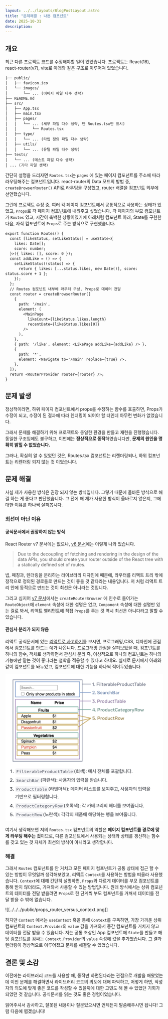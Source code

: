 ```yaml
---
layout: ../../layouts/BlogPostLayout.astro
title: "문제해결 : 나쁜 컴포넌트"
date: 2025-10-31
description:
---
```

## 개요
최근 다른 프로젝트 코드를 수정해야할 일이 있었습니다.
프로젝트는 React(18), react-router(v7), vite로 아래와 같은 구조로 이루어져 있었습니다.

```
├── public/
│   ├── favicon.ico
│   └── images/
│       └── ... (이미지 파일 다수 생략)
├── README.md
├── src/
│   ├── App.tsx
│   ├── main.tsx
│   ├── pages/
│   │   └── ... (세부 파일 다수 생략, 단 Routes.tsx만 표시)
│   │       └── Routes.tsx
│   ├── type/
│   │   └── ... (타입 정의 파일 다수 생략)
│   ├── utils/
│   │   └── ... (유틸 파일 다수 생략)
├── tests/
│   └── ... (테스트 파일 다수 생략)
│ ... (기타 파일 생략)
```

간단히 설명을 드리자면 `Routes.tsx`는 `pages` 에 있는 페이지 컴포넌트를 주소에 따라 라우팅해주는 컴포넌트입니다.  react-router의 Data 모드의 방법 중, `createBrowserRouter()` API로 라우팅을 구성했고, router 배열을 컴포넌트 외부에 선언했습니다.

그런데 프로젝트 수정 중, 여러 각 페이지 컴포넌트에서 공통적으로 사용하는 상태가 있었고, `Props`로 각 페이지 컴포넌트에 내려주고 싶었습니다.  각 페이지의 부모 컴포넌트가 `Routes` 였고, 시간이 촉박한 상황이였기에 
아래처럼 컴포넌트 아래, State를 구현한다음, 자식 컴포넌트에 `Props`로 주는 방식으로 구현했습니다.  

```tsx
export function Routes() {
  const [likeStatus, setLikeStatus] = useState<{
    likes: Date[];
    score: number;
  }>({ likes: [], score: 0 });
  const addLike = () => {
    setLikeStatus((status) => {
      return { likes: [...status.likes, new Date()], score: status.score + 1 };
    });
  };
  // Routes 컴포넌트 내부에 라우터 구성, Props로 데이터 전달
  const router = createBrowserRouter([
    {
      path: '/main',
      element: (
        <MainPage
          likeCount={likeStatus.likes.length}
          recentDate={likeStatus.likes[0]}
        />
      ),
    },
    { path: '/like', element: <LikePage addLike={addLike} /> },
    {
      path: '*',
      element: <Navigate to='/main' replace={true} />,
    },
  ]);
  return <RouterProvider router={router} />;
}
```


## 문제 발생
정상적이라면, 하위 페이지 컴포넌트에서 props를 수정하는 함수를 호출하면, Props가 수정이 되고, 수정이 된 결과에 따라 렌더링이 되어야 할 터인데 아무런 변화가 없었습니다. 

그래서 문제를 해결하기 위해 프로젝트와 동일한 환경을 만들고 재현을 진행했습니다. 동일한 구조임에도 불구하고, 이번에는 **정상적으로 동작**하였습니다만, **문제의 원인을 명확히 밝힐 수 없었습니다.**

그러나, 확실히 알 수 있었던 것은, Routes.tsx 컴포넌트는 리렌더링되나, 하위 컴포넌트는 리렌더링 되지 않는 것 이었습니다.

## 문제 해결
사실 제가 사용한 방식은 권장 되지 않는 방식입니다. 그렇기 때문에 올바른 방식으로 해결 하는 게 좋다고 판단했습니다. 그 전에 왜 제가 사용한 방식이 올바르지 않은지, 그에 대한 이유를 하나씩 살펴봅시다.

### 최선이 아닌 이유
#### 공식문서에서 권장하지 않는 방식

React Router v7 문서에는 없으나, [v6 문서](https://reactrouter.com/6.30.1/routers/create-browser-router)에는 이렇게 나와 있습니다.

> Due to the decoupling of fetching and rendering in the design of the data APIs, you should create your router outside of the React tree with a statically defined set of routes.

넵, 페칭과, 렌더링을 분리하는 라이브러리 디자인에 때문에, 라우터를 리액트 트리 밖에 정적으로 정의된 경로들로 만드는 것이 좋을 것 같다라는 내용입니다. 저 처럼 리액트 트리 안에 동적으로 만드는 것이 최선은 아니라는 것입니다.

그리고 심지어 [v7 문서](https://reactrouter.com/7.9.5/start/data/route-object)에서는 `createRouterBrowser` 에 인수로 들어가는 `RouteObject`에 `element` 속성에 대한 설명은 없고, `Component` 속성에 대한 설명만 있는 걸로 봐서, 리액트 엘리먼트에 직접 `Props`를 주는 것 역시 최선은 아니다라고 말할 수 있습니다.
#### 관심사 분리가 되지 않음

리액트 공식문서에 있는 [리액트로 사고하기](https://react.dev/learn/thinking-in-react#step-1-break-the-ui-into-a-component-hierarchy)를 보시면, 프로그래밍,CSS, 디자인에 관점에서 컴포넌트를 만드는 예가 나옵니다. 프로그래밍 관점을 살펴보았을 때,
컴포넌트를 하나의 함수, 객체로 생각하면서  관심사 분리 즉, 이상적으로 하나의 컴포넌트는 하나의 기능에만 맡는 것이 좋다라는 철학을 적용할 수 있다고 하네요. 실제로 문서에서 아래와 같이 컴포넌트를 놔누었고, 컴포넌트에 대한 기능을 하나씩 적어두었습니다.

![리액트 컴포넌트 분할 및 설명](../../../public/component_in_react_dev.png)

여기서 생각해보면 저의 `Routes.tsx` 컴포넌트의 역할은 **페이지 컴포넌트를 경로에 맞게 라우팅 해주는 것**이므로, 다른 컴포넌트에서 사용되는 상태와 상태를 갱신하는 함수를 갖고 있는 것 자체가 최선의 방식이 아니라고 생각합니다.
### 해결
그래서 `Routes` 컴포넌트를 안 거치고 모든 페이지 컴포넌트가 공통 상태에 접근 할 수 있는 방법이 무엇일까 생각해보았고, 리액트 `Context`를 사용하는 방법을 떠올라 사용했습니다. 
`Context`에 대해 간단히 설명하면, `Props`와 다르게 데이터를 부모 컴포넌트를 통해 받지 않더라도, 가져와서 사용할 수 있는 방법입니다. 원래 방식에서는 상위 컴포넌트의 데이터를 전달 받을려면 `Props`로 한 단계씩 부모 컴포넌트를 거쳐서 데이터를 전달 받을 수 밖에 없습니다. 

![[../../../public/props_router_versus_context.png]]



하지만 `Context` 에서는 `useContext` 훅을 통해 `Context`를 구독하면, 가장 가까운 상위 컴포넌트의 `Context.Provider`의 `value` 값을 가져와서 중간 컴포넌트를 거치지 않고 데이터를 전달 받을 수 있습니다.
저는 공통 조상인 App 컴포넌트에 `State`를 만들고 해당 컴포넌트를 감싸는 `Context.Provider`의 `value` 속성에 값을 추가했습니다. 그 결과 렌더링이 정상적으로 이루어졌고 문제를 해결할 수 있었습니다.


## 결론 및 소감

이전에는 라이브러리 코드를 사용할 때, 동작만 하면된다라는 관점으로 개발을 해왔었는데 이번 문제를 해결하면서 라이브러리 코드의 의도에 대해 파악하고, 어떻게 하면, 작성자의 의도에 맞게 좋은 코드를 작성할 수 있을까에 대한 고민도 해 볼 수 있었던 기회가 되었던 것 같습니다. 공식문서를 읽는 것도 좋은 경험이었습니다. 

읽어주셔서 감사하고, 잘못된 내용이나 질문있으시면 언제든지 말씀해주시면 됩니다! 
그럼 다음에 뵙겠습니다!